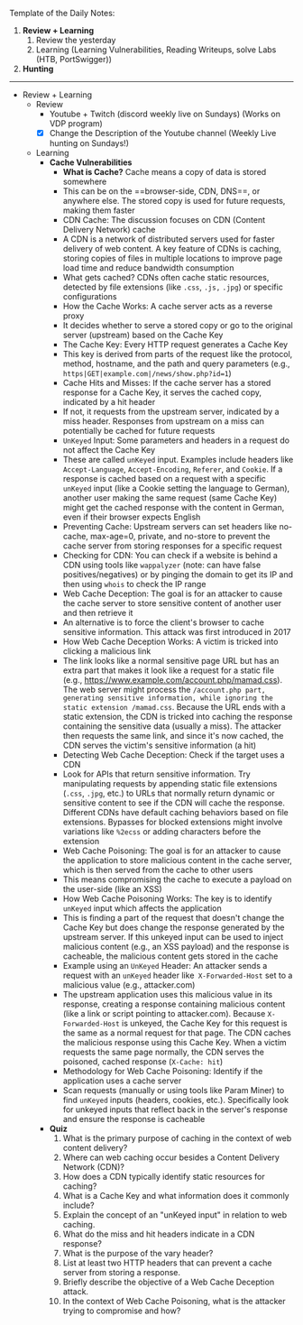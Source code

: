 Template of the Daily Notes:
1. **Review + Learning**
	1. Review the yesterday
	2. Learning (Learning Vulnerabilities, Reading Writeups, solve Labs (HTB, PortSwigger))
2. **Hunting**
---
-  Review + Learning
	- Review
		- Youtube + Twitch (discord weekly live on Sundays) (Works on VDP program)
		-  [x] Change the Description of the Youtube channel (Weekly Live hunting on Sundays!)
	- Learning
		- **Cache Vulnerabilities**
			- **What is Cache?** Cache means a copy of data is stored somewhere
			- This can be on the ==browser-side, CDN, DNS==, or anywhere else. The stored copy is used for future requests, making them faster
			- CDN Cache: The discussion focuses on CDN (Content Delivery Network) cache
			- A CDN is a network of distributed servers used for faster delivery of web content. A key feature of CDNs is caching, storing copies of files in multiple locations to improve page load time and reduce bandwidth consumption
			- What gets cached? CDNs often cache static resources, detected by file extensions (like `.css`, `.js,` `.jpg`) or specific configurations
			- How the Cache Works: A cache server acts as a reverse proxy
			- It decides whether to serve a stored copy or go to the original server (upstream) based on the Cache Key
			- The Cache Key: Every HTTP request generates a Cache Key
			- This key is derived from parts of the request like the protocol, method, hostname, and the path and query parameters (e.g., `https|GET|example.com|/news/show.php?id=1`)
			- Cache Hits and Misses: If the cache server has a stored response for a Cache Key, it serves the cached copy, indicated by a hit header
			- If not, it requests from the upstream server, indicated by a miss header. Responses from upstream on a miss can potentially be cached for future requests
			- `UnKeyed` Input: Some parameters and headers in a request do not affect the Cache Key
			- These are called `unKeyed` input. Examples include headers like `Accept-Language`, `Accept-Encoding`, `Referer`, and `Cookie`. If a response is cached based on a request with a specific `unKeyed` input (like a Cookie setting the language to German), another user making the same request (same Cache Key) might get the cached response with the content in German, even if their browser expects English
			- Preventing Cache: Upstream servers can set headers like no-cache, max-age=0, private, and no-store to prevent the cache server from storing responses for a specific request
			- Checking for CDN: You can check if a website is behind a CDN using tools like `wappalyzer` (note: can have false positives/negatives) or by pinging the domain to get its IP and then using `whois` to check the IP range
			- Web Cache Deception: The goal is for an attacker to cause the cache server to store sensitive content of another user and then retrieve it
			- An alternative is to force the client's browser to cache sensitive information. This attack was first introduced in 2017
			- How Web Cache Deception Works: A victim is tricked into clicking a malicious link
			- The link looks like a normal sensitive page URL but has an extra part that makes it look like a request for a static file (e.g., https://www.example.com/account.php/mamad.css). The web server might process the `/account.php part, generating sensitive information, while ignoring the static extension /mamad.css`. Because the URL ends with a static extension, the CDN is tricked into caching the response containing the sensitive data (usually a miss). The attacker then requests the same link, and since it's now cached, the CDN serves the victim's sensitive information (a hit)
			- Detecting Web Cache Deception: Check if the target uses a CDN
			- Look for APIs that return sensitive information. Try manipulating requests by appending static file extensions (`.css`, `.jpg`, etc.) to URLs that normally return dynamic or sensitive content to see if the CDN will cache the response. Different CDNs have default caching behaviors based on file extensions. Bypasses for blocked extensions might involve variations like `%2ecss` or adding characters before the extension
			- Web Cache Poisoning: The goal is for an attacker to cause the application to store malicious content in the cache server, which is then served from the cache to other users
			- This means compromising the cache to execute a payload on the user-side (like an XSS)
			- How Web Cache Poisoning Works: The key is to identify `unKeyed` input which affects the application
			- This is finding a part of the request that doesn't change the Cache Key but does change the response generated by the upstream server. If this unkeyed input can be used to inject malicious content (e.g., an XSS payload) and the response is cacheable, the malicious content gets stored in the cache
			- Example using an `UnKeyed` Header: An attacker sends a request with an `unKeyed` header like` X-Forwarded-Host` set to a malicious value (e.g., attacker.com)
			- The upstream application uses this malicious value in its response, creating a response containing malicious content (like a link or script pointing to attacker.com). Because `X-Forwarded-Host` is unkeyed, the Cache Key for this request is the same as a normal request for that page. The CDN caches the malicious response using this Cache Key. When a victim requests the same page normally, the CDN serves the poisoned, cached response (`X-Cache: hit`)
			- Methodology for Web Cache Poisoning: Identify if the application uses a cache server
			- Scan requests (manually or using tools like Param Miner) to find `unKeyed` inputs (headers, cookies, etc.). Specifically look for unkeyed inputs that reflect back in the server's response and ensure the response is cacheable
		- **Quiz**
			1. What is the primary purpose of caching in the context of web content delivery?
			2. Where can web caching occur besides a Content Delivery Network (CDN)?
			3. How does a CDN typically identify static resources for caching?
			4. What is a Cache Key and what information does it commonly include?
			5. Explain the concept of an "unKeyed input" in relation to web caching.
			6. What do the miss and hit headers indicate in a CDN response?
			7. What is the purpose of the vary header?
			8. List at least two HTTP headers that can prevent a cache server from storing a response.
			9. Briefly describe the objective of a Web Cache Deception attack.
			10. In the context of Web Cache Poisoning, what is the attacker trying to compromise and how?